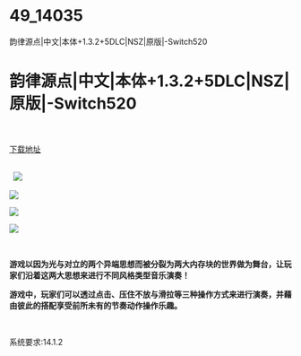 # 49_14035
韵律源点|中文|本体+1.3.2+5DLC|NSZ|原版|-Switch520
# 韵律源点|中文|本体+1.3.2+5DLC|NSZ|原版|-Switch520
 <br/></br>
[下载地址](https://www.switch520.cc/article/14035 "下载地址")
<br/></br>

<p><strong>&nbsp; <img src="https://www.switch520.cc/muke_img/upload_art_editor_20210520-1_fc3e5cd6c1ecd968c37a09be564a85e6.jpg"> </strong></p>
<p><strong><img src="https://www.switch520.cc/muke_img/upload_art_editor_20210520-1_698d65a29c0bc53929d1dfe07600a959.jpg"></strong></p>
<p><strong><img src="https://www.switch520.cc/muke_img/upload_art_editor_20210520-1_0d9b576cf9f422a02c5b99224dbacf7f.png"></strong></p>
<p><strong><img src="https://www.switch520.cc/muke_img/upload_art_editor_20210520-1_dac31ccd69bdabae614294342b1f7c4d.png"></strong></p>
<p><strong>&nbsp;</strong></p>
<p><strong>游戏以因为光与对立的两个异端思想而被分裂为两大内存块的世界做为舞台，让玩家们沿着这两大思想来进行不同风格类型音乐演奏！</strong></p>
<p><strong>游戏中，玩家们可以透过点击、压住不放与滑拉等三种操作方式来进行演奏，并藉由彼此的搭配享受前所未有的节奏动作操作乐趣。</strong></p>
<p>&nbsp;</p>
<p>系统要求:14.1.2</p>



